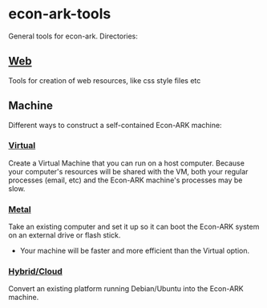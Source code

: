 # econ-ark-tools
General tools for econ-ark. Directories:

## [Web](https://github.com/econ-ark/econ-ark-tools/blob/master/Virtual)

Tools for creation of web resources, like css style files etc

## Machine

Different ways to construct a self-contained Econ-ARK machine:

### [Virtual](https://github.com/econ-ark/econ-ark-tools/blob/master/Virtual)

Create a Virtual Machine that you can run on a host computer. Because your computer's resources will be shared with the VM, both your regular processes (email, etc) and the Econ-ARK machine's processes may be slow.

### [Metal](https://github.com/econ-ark/econ-ark-tools/blob/master/Metal)

Take an existing computer and set it up so it can boot the Econ-ARK system on an external drive or flash stick. 
   * Your machine will be faster and more efficient than the Virtual option. 

### [Hybrid/Cloud](https://github.com/econ-ark/econ-ark-tools/blob/master/Metal)

Convert an existing platform running Debian/Ubuntu into the Econ-ARK machine.


